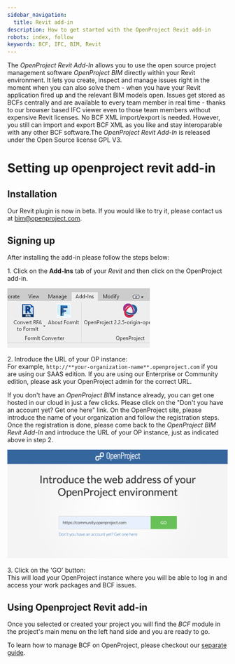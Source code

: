 ```yaml
---
sidebar_navigation:
  title: Revit add-in
description: How to get started with the OpenProject Revit add-in
robots: index, follow
keywords: BCF, IFC, BIM, Revit
---
```


The _OpenProject Revit Add-In_ allows you to use the open source project management software _OpenProject BIM_ directly within your Revit environment. It lets you create, inspect and manage issues right in the moment when you can also solve them - when you have your Revit application fired up and the relevant BIM models open. Issues get stored as BCFs centrally and are available to every team member in real time - thanks to our browser based IFC viewer even to those team members without expensive Revit licenses. No BCF XML import/export is needed. However, you still can import and export BCF XML as you like and stay interoparable with any other BCF software.The _OpenProject Revit Add-In_ is released under the Open Source license GPL V3.

# Setting up openproject revit add-in

## Installation

Our Revit plugin is now in beta. If you would like to try it, please contact us at <bim@openproject.com>.

## Signing up

After installing the add-in please follow the steps below:

1\. Click on the **Add-Ins** tab of your _Revit_ and then click on the OpenProject add-in.

![revit-openproject-button](revit-openproject-button.png)

2\. Introduce the URL of your OP instance:  
For example, `http://**your-organization-name**.openproject.com` if you are using our SAAS edition. If you are using our Enterprise or Community edition, please ask your OpenProject admin for the correct URL.

If you don&#39;t have an _OpenProject BIM_ instance already, you can get one hosted in our cloud in just a few clicks. Please click on the &quot;Don&#39;t you have an account yet? Get one here&quot; link. On the OpenProject site, please introduce the name of your organization and follow the registration steps. Once the registration is done, please come back to the _OpenProject BIM Revit Add-In_ and introduce the URL of your OP instance, just as indicated above in step 2.

![revit-landing-page](revit-landing-page.png)

3\. Click on the &#39;GO&#39; button:  
This will load your OpenProject instance where you will be able to log in and access your work packages and BCF issues.

## Using Openproject Revit add-in

Once you selected or created your project you will find the _BCF_ module in the project&#39;s main menu on the left hand side and you are ready to go.

To learn how to manage BCF on OpenProject, please checkout our [separate guide](../).
